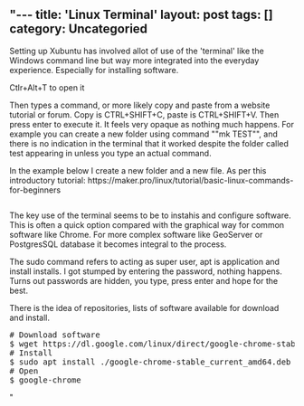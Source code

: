 "---
title: 'Linux Terminal'
layout: post
tags: []
category: 
Uncategoried
---

<p>Setting up Xubuntu has involved allot of use of the 'terminal' like the Windows command line but way more integrated into the everyday experience. Especially for installing software.</p>



<p>Ctlr+Alt+T to open it</p>



<p>Then types a command, or more likely copy and paste from a website tutorial or forum. Copy is CTRL+SHIFT+C, paste is CTRL+SHIFT+V. Then press enter to execute it. It feels very opaque as nothing much happens. For example you can create a new folder using command ""mk TEST"", and there is no indication in the terminal that it worked despite the folder called test appearing in unless you type an actual command.</p>



<p>In the example below I create a new folder and a new file. As per this introductory tutorial: https://maker.pro/linux/tutorial/basic-linux-commands-for-beginners</p>


<!-- wp:image {""id"":509,""sizeSlug"":""large"",""linkDestination"":""media""} -->
<figure class=""wp-block-image size-large""><a href=""https://gisdriverslicence.files.wordpress.com/2021/01/image.png""><img src=""https://gisdriverslicence.files.wordpress.com/2021/01/image.png?w=1024"" alt="""" class=""wp-image-509"" /></a></figure>
<!-- /wp:image -->


<p>The key use of the terminal seems to be to instahis and configure software. This is often a quick option compared with the graphical way for common software like Chrome. For more complex software like GeoServer or PostgresSQL database it becomes integral to the process.</p>



<p>The sudo command refers to acting as super user, apt is application and install installs. I got stumped by entering the password, nothing happens. Turns out passwords are hidden, you type, press enter and hope for the best.</p>



<p>There is the idea of repositories, lists of software available for download and install.</p>


<!-- wp:syntaxhighlighter/code -->
<pre class=""wp-block-syntaxhighlighter-code""># Download software
$ wget https://dl.google.com/linux/direct/google-chrome-stable_current_amd64.deb
# Install
$ sudo apt install ./google-chrome-stable_current_amd64.deb
# Open
$ google-chrome</pre>
<!-- /wp:syntaxhighlighter/code -->


<p></p>
"
